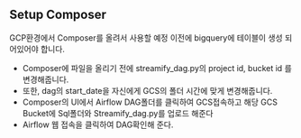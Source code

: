## Setup Composer

GCP환경에서 Composer를 올려서 사용할 예정 이전에 bigquery에 테이블이 생성 되어있어야 합니다.

- Composer에 파일을 올리기 전에 streamify_dag.py의 project id, bucket id 를 변경해줍니다.
- 또한, dag의 start_date을 자신에게 GCS의 폴더 시간에 맞게 변경해줍니다.
- Composer의 UI에서 Airflow DAG폴더를 클릭하여 GCS접속하고 해당 GCS Bucket에 Sql폴더와 Streamify_dag.py를 업로드 해준다
- Airflow 웹 접속을 클릭하여 DAG확인해 준다.